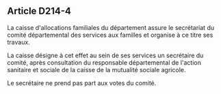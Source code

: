 ## Article D214-4

La caisse d'allocations familiales du département assure le secrétariat du comité départemental des services
aux familles et organise à ce titre ses travaux.

La caisse désigne à cet effet au sein de ses services un secrétaire du comité, après consultation du
responsable départemental de l'action sanitaire et sociale de la caisse de la mutualité sociale agricole.

Le secrétaire ne prend pas part aux votes du comité.

